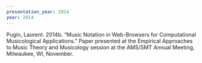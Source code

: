 ```yaml
---
presentation_year: 2014
year: 2014
---
```


Pugin, Laurent. 2014b. “Music Notation in Web-Browsers for Computational Musicological Applications.” Paper presented at the Empirical Approaches to Music Theory and Musicology session at the AMS/SMT Annual Meeting, Milwaukee, WI, November.